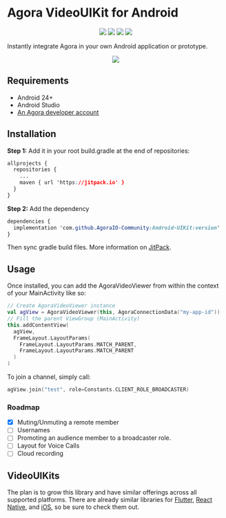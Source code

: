 # Agora VideoUIKit for Android

<p align="center">
	<a href="https://jitpack.io/#AgoraIO-Community/VideoUIKit-Android">
    <img src="https://jitpack.io/v/AgoraIO-Community/VideoUIKit-Android.svg"/></a>
	<img src="https://github.com/AgoraIO-Community/VideoUIKit-Android/workflows/Build/badge.svg"/>
  <img src="https://img.shields.io/github/license/AgoraIO-Community/VideoUIKit-Android"/>
  <a href="https://www.agora.io/en/join-slack/">
    <img src="https://img.shields.io/badge/slack-@RTE%20Dev-blue.svg?logo=slack">
  </a>
</p>


Instantly integrate Agora in your own Android application or prototype.

<p align="center"><img src="https://camo.githubusercontent.com/affd109caf06f0014a55bc411b66b34b8dc68f8d86befe6a2f27dad1fc7c6a5b/68747470733a2f2f692e6962622e636f2f5853576d57397a2f4e65772d50726f6a6563742d372e706e67"/>
</p>


## Requirements

- Android 24+
- Android Studio
- [An Agora developer account](https://www.agora.io/en/blog/how-to-get-started-with-agora?utm_source=github&utm_repo=agora-android-uikit)

## Installation

**Step 1:** Add it in your root build.gradle at the end of repositories:

```css
allprojects {
  repositories {
    ...
    maven { url 'https://jitpack.io' }
  }
}
```

**Step 2:** Add the dependency

```css
dependencies {
  implementation 'com.github.AgoraIO-Community:Android-UIKit:version'
}
```

Then sync gradle build files. More information on [JitPack](https://jitpack.io/#AgoraIO-Community/Android-UIKit).

## Usage

Once installed, you can add the AgoraVideoViewer from within the context of your MainActivity like so:

```kotlin
// Create AgoraVideoViewer instance
val agView = AgoraVideoViewer(this, AgoraConnectionData("my-app-id"))
// Fill the parent ViewGroup (MainActivity)
this.addContentView(
  agView,
  FrameLayout.LayoutParams(
    FrameLayout.LayoutParams.MATCH_PARENT,
    FrameLayout.LayoutParams.MATCH_PARENT
  )
)
```

To join a channel, simply call:

```kotlin
agView.join("test", role=Constants.CLIENT_ROLE_BROADCASTER)
```

### Roadmap

- [x] Muting/Unmuting a remote member
- [ ] Usernames
- [ ] Promoting an audience member to a broadcaster role.
- [ ] Layout for Voice Calls
- [ ] Cloud recording

## VideoUIKits

The plan is to grow this library and have similar offerings across all supported platforms. There are already similar libraries for [Flutter](https://github.com/AgoraIO-Community/VideoUIKit-Flutter/), [React Native](https://github.com/AgoraIO-Community/ReactNative-UIKit), and [iOS](https://github.com/AgoraIO-Community/iOS-UIKit/), so be sure to check them out.